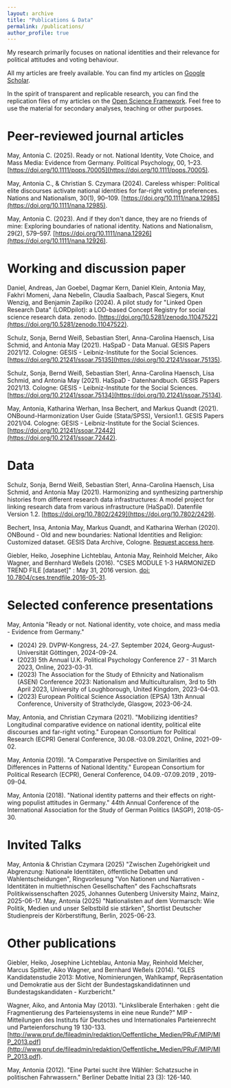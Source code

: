 ```yaml
---
layout: archive
title: "Publications & Data"
permalink: /publications/
author_profile: true
---
```


My research primarily focuses on national identities and their relevance for political attitudes and voting behaviour.

All my articles are freely available. You can find my articles on [Google Scholar](https://scholar.google.com/citations?user=9keKZQ0AAAAJ&hl=de).

In the spirit of transparent and replicable research, you can find the replication files of my articles on the [Open Science Framework](https://osf.io/z26f9/). Feel free to use the material for secondary analyses, teaching or other purposes. 

Peer-reviewed journal articles
======

 May, Antonia C. (2025). Ready or not. National Identity, Vote Choice, and Mass Media: Evidence from Germany. Political Psychology, 00, 1–23. [https://doi.org/10.1111/pops.70005](https://doi.org/10.1111/pops.70005).
 
 May, Antonia C., & Christian S. Czymara (2024). Careless whisper: Political elite discourses activate national identities for far-right voting preferences. Nations and Nationalism, 30(1), 90–109. [https://doi.org/10.1111/nana.12985](https://doi.org/10.1111/nana.12985). 
 
 May, Antonia C. (2023). And if they don't dance, they are no friends of mine: Exploring boundaries of national identity. Nations and Nationalism, 29(2), 579–597. [https://doi.org/10.1111/nana.12926](https://doi.org/10.1111/nana.12926).
 

Working and discussion paper
======

 Daniel, Andreas, Jan Goebel, Dagmar Kern, Daniel Klein, Antonia May, Fakhri Momeni, Jana Nebelin, Claudia Saalbach, Pascal Siegers, Knut Wenzig, and Benjamin Zapilko (2024). A pilot study for "Linked Open Research Data" (LORDpilot): a LOD-based Concept Registry for social science research data. zenodo. [https://doi.org/10.5281/zenodo.11047522](https://doi.org/10.5281/zenodo.11047522).
 
 Schulz, Sonja, Bernd Weiß, Sebastian Sterl, Anna-Carolina Haensch, Lisa Schmid, and Antonia May (2021). HaSpaD - Data Manual. GESIS Papers 2021/12. Cologne: GESIS - Leibniz-Institute for the Social Sciences. [https://doi.org/10.21241/ssoar.75135](https://doi.org/10.21241/ssoar.75135).

 Schulz, Sonja, Bernd Weiß, Sebastian Sterl, Anna-Carolina Haensch, Lisa Schmid, and Antonia May (2021). HaSpaD - Datenhandbuch. GESIS Papers 2021/13. Cologne: GESIS - Leibniz-Institute for the Social Sciences. [https://doi.org/10.21241/ssoar.75134](https://doi.org/10.21241/ssoar.75134).  
 
 May, Antonia, Katharina Werhan, Insa Bechert, and Markus Quandt (2021). ONBound-Harmonization User Guide (Stata/SPSS), Version1.1. GESIS Papers 2021/04. Cologne: GESIS - Leibniz-Institute for the Social Sciences. [https://doi.org/10.21241/ssoar.72442](https://doi.org/10.21241/ssoar.72442).
 
 
Data
======
 Schulz, Sonja, Bernd Weiß, Sebastian Sterl, Anna-Carolina Haensch, Lisa Schmid, and Antonia May (2021). Harmonizing and synthesizing partnership histories from different research data infrastructures: A model project for linking research data from various infrastructure (HaSpaD). Datenfile Version 1.2. [https://doi.org/10.7802/2429](https://doi.org/10.7802/2429).

 Bechert, Insa, Antonia May, Markus Quandt, and Katharina Werhan (2020). ONBound - Old and new boundaries: National Identities and Religion: Customized dataset. GESIS Data Archive, Cologne. [Request access here](https://www.gesis.org/en/services/processing-and-analyzing-data/data-harmonization/onbound). 
 
 Giebler, Heiko, Josephine Lichteblau, Antonia May, Reinhold Melcher, Aiko Wagner, and Bernhard Weßels (2016). "CSES MODULE 1-3 HARMONIZED TREND FILE [dataset]" : May 31, 2016 version. [doi: 10.7804/cses.trendfile.2016-05-31]( https://doi.org/10.7804/cses.trendfile.2016-05-31).

	
Selected conference presentations
======	
 May, Antonia "Ready or not. National identity, vote choice, and mass media - Evidence from Germany." 
 - (2024) 29. DVPW-Kongress, 24.-27. September 2024, Georg-August-Universität Göttingen, 2024-09-24. 
 - (2023) 5th Annual U.K. Political Psychology Conference 27 - 31 March 2023, Online, 2023-03-31.
 - (2023) The Association for the Study of Ethnicity and Nationalism (ASEN) Conference 2023: Nationalism and Multiculturalism, 3rd to 5th April 2023, University of Loughborough, United Kingdom, 2023-04-03. 
 - (2023) European Political Science Association (EPSA) 13th Annual Conference, University of Strathclyde, Glasgow, 2023-06-24. 

 May, Antonia, and Christian Czymara (2021). "Mobilizing identities? Longitudinal comparative evidence on national identity, political elite discourses and far-right voting." European Consortium for Political Research (ECPR) General Conference, 30.08.-03.09.2021, Online, 2021-09-02. 
 
 May, Antonia (2019). "A Comparative Perspective on Similarities and Differences in Patterns of National Identity." European Consortium for Political Research (ECPR), General Conference, 04.09.-07.09.2019 , 2019-09-04.
 
 May, Antonia (2018). "National identity patterns and their effects on right-wing populist attitudes in Germany." 44th Annual Conference of the International Association for the Study of German Politics (IASGP), 2018-05-30. 
 
Invited Talks
======	
 
 May, Antonia & Christian Czymara (2025) "Zwischen Zugehörigkeit und Abgrenzung: Nationale Identitäten, öffentliche Debatten und Wahlentscheidungen", Ringvorlesung "Von Nationen und Narrativen - Identitäten in multiethnischen Gesellschaften" des Fachschaftsrats Politikwissenschaften 2025, Johannes Gutenberg University Mainz, Mainz, 2025-06-17.
 May, Antonia (2025) "Nationalisten auf dem Vormarsch: Wie Politik, Medien und unser Selbstbild sie stärken", Shortlist Deutscher Studienpreis der Körberstiftung, Berlin, 2025-06-23.

Other publications
======	

 Giebler, Heiko, Josephine Lichteblau, Antonia May, Reinhold Melcher, Marcus Spittler, Aiko Wagner, and Bernhard Weßels (2014). "GLES Kandidatenstudie 2013: Motive, Nominierungen, Wahlkampf, Repräsentation und Demokratie aus der Sicht der Bundestagskandidatinnen und Bundestagskandidaten - Kurzbericht." 
  
 Wagner, Aiko, and Antonia May (2013). "Linksliberale Enterhaken : geht die Fragmentierung des Parteiensystems in eine neue Runde?" MIP - Mitteilungen des Instituts für Deutsches und Internationales Parteienrecht und Parteienforschung 19 130-133. [http://www.pruf.de/fileadmin/redaktion/Oeffentliche_Medien/PRuF/MIP/MIP_2013.pdf](http://www.pruf.de/fileadmin/redaktion/Oeffentliche_Medien/PRuF/MIP/MIP_2013.pdf).
 
 May, Antonia (2012). "Eine Partei sucht ihre Wähler: Schatzsuche in politischen Fahrwassern." Berliner Debatte Initial 23 (3): 126-140. 

